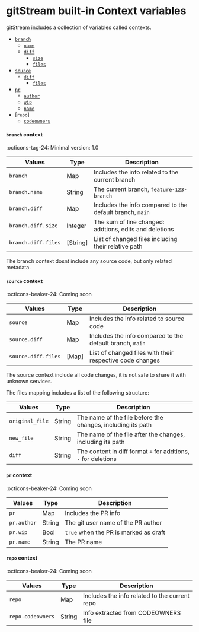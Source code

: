 # gitStream built-in Context variables

gitStream includes a collection of variables called contexts. 

- [`branch`](#branch-context)
    - [`name`](#name-context)
    - [`diff`](#branch-context)
        - [`size`](#branch-context)
        - [`files`](#branch-context)
- [`source`](#source-context)
    - [`diff`](#source-context)
        - [`files`](#source-context)
- [`pr`](#pr-context)
    - [`author`](#pr-context)
    - [`wip`](#pr-context)
    - [`name`](#pr-context)
- [`repo`]
    - [`codeowners`](#codeowners-context)

#### `branch` context

:octicons-tag-24: Minimal version: 1.0

| Values               | Type      | Description                                              |
|----------------------|-----------|--------------------------------------------------------- |
| `branch`             | Map       | Includes the info related to the current branch          |
| `branch.name`        | String    | The current branch, `feature-123-branch`                 |
| `branch.diff`        | Map       | Includes the info compared to the default branch, `main` |
| `branch.diff.size`   | Integer   | The sum of line changed: addtions, edits and deletions   |
| `branch.diff.files`  | [String]  | List of changed files including their relative path      |

The branch context dosnt include any source code, but only related metadata.

#### `source` context

:octicons-beaker-24: Coming soon

| Values               | Type      | Description                                                     |
|----------------------|-----------|---------------------------------------------------------------- |
| `source`             | Map       | Includes the info related to source code                        |
| `source.diff`        | Map       | Includes the info compared to the default branch, `main`        |
| `source.diff.files`  | [Map]     | List of changed files with their respective code changes        |

The source context include all code changes, it is not safe to share it with unknown services.

The files mapping includes a list of the following structure:

| Values          | Type      | Description                                                     |
| ----------------|-----------|---------------------------------------------------------------- |
| `original_file` | String    | The name of the file before the changes, including its path     |
| `new_file`      | String    | The name of the file after the changes, including its path      |
| `diff`          | String    | The content in diff format `+` for addtions, `-` for deletions  |

#### `pr` context

:octicons-beaker-24: Coming soon

| Values      | Type      | Description                                                     |
| ------------|-----------|---------------------------------------------------------------- |
| `pr`        | Map       | Includes the PR info
| `pr.author` | String    | The git user name of the PR author
| `pr.wip`    | Bool      | `true` when the PR is marked as draft 
| `pr.name`   | String    | The PR name

#### `repo` context

:octicons-beaker-24: Coming soon

| Values             | Type      | Description                                              |
|--------------------|-----------|--------------------------------------------------------- |
| `repo`             | Map       | Includes the info related to the current repo            |
| `repo.codeowners`  | String    | Info extracted from CODEOWNERS file                      |
